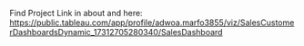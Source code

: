 Find Project Link in about and here: https://public.tableau.com/app/profile/adwoa.marfo3855/viz/SalesCustomerDashboardsDynamic_17312705280340/SalesDashboard
